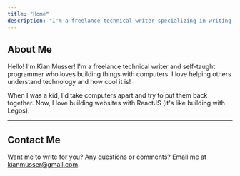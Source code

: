 ```yaml
---
title: "Home"
description: "I'm a freelance technical writer specializing in writing about everything computer related."
---
```


## About Me

Hello! I'm Kian Musser! I'm a freelance technical writer and self-taught programmer who loves building things with computers. I love helping others understand technology and how cool it is!

When I was a kid, I'd take computers apart and try to put them back together. Now, I love building websites with ReactJS (it's like building with Legos).

---

## Contact Me

Want me to write for you? Any questions or comments? Email me at <a href="mailto:kianmusser@gmail.com">kianmusser@gmail.com</a>.
